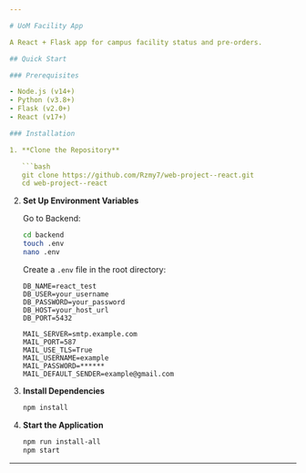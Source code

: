 ```yaml
---

# UoM Facility App

A React + Flask app for campus facility status and pre-orders.

## Quick Start

### Prerequisites

- Node.js (v14+)
- Python (v3.8+)
- Flask (v2.0+)
- React (v17+)

### Installation

1. **Clone the Repository**

   ```bash
   git clone https://github.com/Rzmy7/web-project--react.git
   cd web-project--react
   ```

2. **Set Up Environment Variables**

   Go to Backend:
   
   ```bash
   cd backend
   touch .env
   nano .env
   ```
   
   Create a `.env` file in the root directory:

   ```plaintext
   DB_NAME=react_test
   DB_USER=your_username
   DB_PASSWORD=your_password
   DB_HOST=your_host_url
   DB_PORT=5432

   MAIL_SERVER=smtp.example.com
   MAIL_PORT=587
   MAIL_USE_TLS=True
   MAIL_USERNAME=example
   MAIL_PASSWORD=******
   MAIL_DEFAULT_SENDER=example@gmail.com
   ```

4. **Install Dependencies**

   ```bash
   npm install
   ```

5. **Start the Application**

   ```bash
   npm run install-all
   npm start
   ```




---
```


